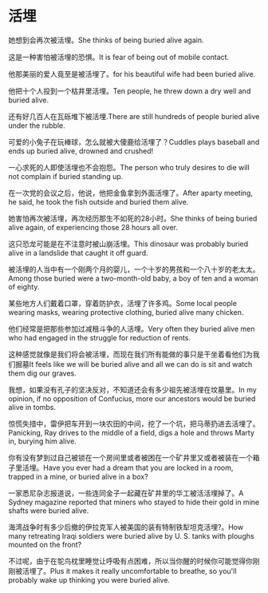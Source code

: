 # 活埋

<p><span class="chinese">她想到会再次被活埋。</span><span class="english">She thinks of being buried alive again.</span></p>

<p><span class="chinese">这是一种害怕被活埋的恐惧。</span><span class="english">It is fear of being out of mobile contact.</span></p>

<p><span class="chinese">他那美丽的爱人竟至是被活埋了。</span><span class="english">for his beautiful wife had been buried alive.</span></p>

<p><span class="chinese">他把十个人投到一个枯井里活埋。</span><span class="english">Ten people, he threw down a dry well and buried alive.</span></p>

<p><span class="chinese">还有好几百人在瓦砾堆下被活埋.</span><span class="english">There are still hundreds of people buried alive under the rubble.</span></p>

<p><span class="chinese">可爱的小兔子在玩棒球，怎么就被大傻鹿给活埋了？</span><span class="english">Cuddles plays baseball and ends up buried alive, drowned and crushed!</span></p>

<p><span class="chinese">一心求死的人即使活埋也不会抱怨。</span><span class="english">The person who truly desires to die will not complain if buried standing up.</span></p>

<p><span class="chinese">在一次党的会议之后，他说，他把金鱼拿到外面活埋了。</span><span class="english">After aparty meeting, he said, he took the fish outside and buried them alive.</span></p>

<p><span class="chinese">她害怕再次被活埋，再次经历那生不如死的28小时。</span><span class="english">She thinks of being buried alive again, of experiencing those 28 hours all over.</span></p>

<p><span class="chinese">这只恐龙可能是在不注意时被山崩活埋。</span><span class="english">This dinosaur was probably buried alive in a landslide that caught it off guard.</span></p>

<p><span class="chinese">被活埋的人当中有一个刚两个月的婴儿，一个十岁的男孩和一个八十岁的老太太。</span><span class="english">Among those buried were a two-month-old baby, a boy of ten and a woman of eighty.</span></p>

<p><span class="chinese">某些地方人们戴着口罩，穿着防护衣，活埋了许多鸡。</span><span class="english">Some local people wearing masks, wearing protective clothing, buried alive many chicken.</span></p>

<p><span class="chinese">他们经常是把那些参加过减租斗争的人活埋。</span><span class="english">Very often they buried alive men who had engaged in the struggle for reduction of rents.</span></p>

<p><span class="chinese">这种感觉就像是我们将会被活埋，而现在我们所有能做的事只是干坐着看他们为我们掘墓</span><span class="english">It feels like we will be buried alive and all we can do is sit and watch them dig our graves.</span></p>

<p><span class="chinese">我想，如果没有孔子的坚决反对，不知道还会有多少祖先被活埋在坟墓里。</span><span class="english">In my opinion, if no opposition of Confucius, more our ancestors would be buried alive in tombs.</span></p>

<p><span class="chinese">惊慌失措中，雷伊把车开到一块农田的中间，挖了一个坑，把马蒂扔进去活埋了。</span><span class="english">Panicking, Ray drives to the middle of a field, digs a hole and throws Marty in, burying him alive.</span></p>

<p><span class="chinese">你有没有梦到过自己被锁在一个房间里或者被困在一个矿井里又或者被装在一个箱子里活埋。</span><span class="english">Have you ever had a dream that you are locked in a room, trapped in a mine, or buried alive in a box?</span></p>

<p><span class="chinese">一家悉尼杂志报道说，一些连同金子一起藏在矿井里的华工被活活埋掉了。</span><span class="english">A Sydney magazine reported that miners who stayed to hide their gold in mine shafts were buried alive.</span></p>

<p><span class="chinese">海湾战争时有多少后撤的伊拉克军人被美国的装有特制铁犁坦克活埋?。</span><span class="english">How many retreating Iraqi soldiers were buried alive by U. S. tanks with ploughs mounted on the front?</span></p>

<p><span class="chinese">不过呢，由于在鸵鸟枕里睡觉让呼吸有点困难，所以当你醒的时候你可能觉得你刚刚被活埋了。</span><span class="english">Plus it makes it really uncomfortable to breathe, so you'll probably wake up thinking you were buried alive.</span></p>

